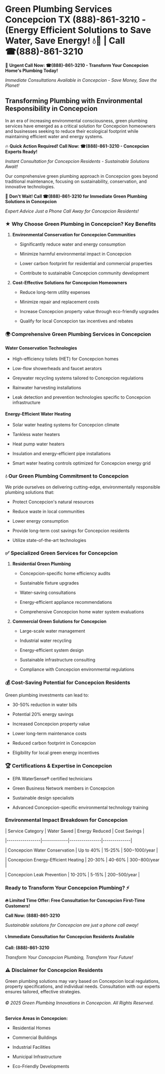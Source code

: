 # Green Plumbing Services Concepcion TX (888)-861-3210 - (Energy Efficient Solutions to Save Water, Save Energy! 💧🌿 | Call ☎(888)-861-3210

🚨 **Urgent Call Now: ☎(888)-861-3210 - Transform Your Concepcion Home's Plumbing Today!**
*Immediate Consultations Available in Concepcion - Save Money, Save the Planet!*

## Transforming Plumbing with Environmental Responsibility in Concepcion

In an era of increasing environmental consciousness, green plumbing services have emerged as a critical solution for Concepcion homeowners and businesses seeking to reduce their ecological footprint while maintaining efficient water and energy systems. 

🔥 **Quick Action Required! Call Now: ☎(888)-861-3210 - Concepcion Experts Ready!**
*Instant Consultation for Concepcion Residents - Sustainable Solutions Await!*

Our comprehensive green plumbing approach in Concepcion goes beyond traditional maintenance, focusing on sustainability, conservation, and innovative technologies.

🚨 **Don't Wait! Call ☎(888)-861-3210 for Immediate Green Plumbing Solutions in Concepcion**
*Expert Advice Just a Phone Call Away for Concepcion Residents!*

### ★ Why Choose Green Plumbing in Concepcion? Key Benefits

1. **Environmental Conservation for Concepcion Communities** 
   - Significantly reduce water and energy consumption
   - Minimize harmful environmental impact in Concepcion
   - Lower carbon footprint for residential and commercial properties
   - Contribute to sustainable Concepcion community development

2. **Cost-Effective Solutions for Concepcion Homeowners** 
   - Reduce long-term utility expenses
   - Minimize repair and replacement costs
   - Increase Concepcion property value through eco-friendly upgrades
   - Qualify for local Concepcion tax incentives and rebates

### 🌍 Comprehensive Green Plumbing Services in Concepcion

#### Water Conservation Technologies
- High-efficiency toilets (HET) for Concepcion homes
- Low-flow showerheads and faucet aerators
- Greywater recycling systems tailored to Concepcion regulations
- Rainwater harvesting installations
- Leak detection and prevention technologies specific to Concepcion infrastructure

#### Energy-Efficient Water Heating
- Solar water heating systems for Concepcion climate
- Tankless water heaters
- Heat pump water heaters
- Insulation and energy-efficient pipe installations
- Smart water heating controls optimized for Concepcion energy grid

### 💧 Our Green Plumbing Commitment to Concepcion

We pride ourselves on delivering cutting-edge, environmentally responsible plumbing solutions that:
- Protect Concepcion's natural resources
- Reduce waste in local communities
- Lower energy consumption
- Provide long-term cost savings for Concepcion residents
- Utilize state-of-the-art technologies

### ✅ Specialized Green Services for Concepcion

1. **Residential Green Plumbing**
   - Concepcion-specific home efficiency audits
   - Sustainable fixture upgrades
   - Water-saving consultations
   - Energy-efficient appliance recommendations
   - Comprehensive Concepcion home water system evaluations

2. **Commercial Green Solutions for Concepcion**
   - Large-scale water management
   - Industrial water recycling
   - Energy-efficient system design
   - Sustainable infrastructure consulting
   - Compliance with Concepcion environmental regulations

### 💰 Cost-Saving Potential for Concepcion Residents

Green plumbing investments can lead to:
- 30-50% reduction in water bills
- Potential 20% energy savings
- Increased Concepcion property value
- Lower long-term maintenance costs
- Reduced carbon footprint in Concepcion
- Eligibility for local green energy incentives

### 🏆 Certifications & Expertise in Concepcion

- EPA WaterSense® certified technicians
- Green Business Network members in Concepcion
- Sustainable design specialists
- Advanced Concepcion-specific environmental technology training

### Environmental Impact Breakdown for Concepcion

| Service Category | Water Saved | Energy Reduced | Cost Savings |
|-----------------|-------------|----------------|--------------|
| Concepcion Water Conservation | Up to 40% | 15-25% | $500-$1000/year |
| Concepcion Energy-Efficient Heating | 20-30% | 40-60% | $300-$800/year |
| Concepcion Leak Prevention | 10-20% | 5-15% | $200-$500/year |

### Ready to Transform Your Concepcion Plumbing? ⚡

**🔥 Limited Time Offer: Free Consultation for Concepcion First-Time Customers!**

**Call Now: (888)-861-3210**
*Sustainable solutions for Concepcion are just a phone call away!*

#### 📞 Immediate Consultation for Concepcion Residents Available

**Call: (888)-861-3210**
*Transform Your Concepcion Plumbing, Transform Your Future!*

### ⚠️ Disclaimer for Concepcion Residents

Green plumbing solutions may vary based on Concepcion local regulations, property specifications, and individual needs. Consultation with our experts ensures tailored, effective strategies.

###### © 2025 Green Plumbing Innovations in Concepcion. All Rights Reserved.

**Service Areas in Concepcion:** 
- Residential Homes
- Commercial Buildings
- Industrial Facilities
- Municipal Infrastructure
- Eco-Friendly Developments
